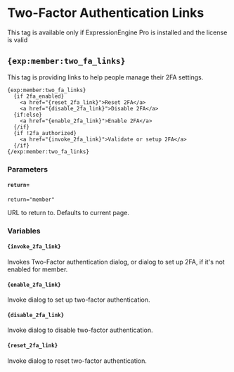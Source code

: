<!--
    This source file is part of the open source project
    ExpressionEngine User Guide (https://github.com/ExpressionEngine/ExpressionEngine-User-Guide)

    @link      https://expressionengine.com/
    @copyright Copyright (c) 2003-2020, Packet Tide, LLC (https://packettide.com)
    @license   https://expressionengine.com/license Licensed under Apache License, Version 2.0
-->

# Two-Factor Authentication Links

This tag is available only if ExpressionEngine Pro is installed and the license is valid

## `{exp:member:two_fa_links}`

This tag is providing links to help people manage their 2FA settings.

    {exp:member:two_fa_links}
      {if 2fa_enabled}
        <a href="{reset_2fa_link}">Reset 2FA</a>
        <a href="{disable_2fa_link}">Disable 2FA</a>
      {if:else}
        <a href="{enable_2fa_link}">Enable 2FA</a>
      {/if}
      {if !2fa_authorized}
        <a href="{invoke_2fa_link}">Validate or setup 2FA</a>
      {/if}
    {/exp:member:two_fa_links}

### Parameters

#### `return=`

    return="member"

URL to return to. Defaults to current page.

### Variables

#### `{invoke_2fa_link}`

Invokes Two-Factor authentication dialog, or dialog to set up 2FA, if it's not enabled for member.

#### `{enable_2fa_link}`

Invoke dialog to set up two-factor authentication.

#### `{disable_2fa_link}`

Invoke dialog to disable two-factor authentication.

#### `{reset_2fa_link}`

Invoke dialog to reset two-factor authentication.
